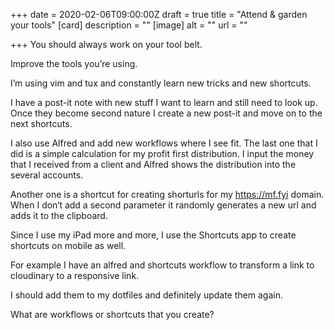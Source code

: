 +++
date = 2020-02-06T09:00:00Z
draft = true
title = "Attend & garden your tools"
[card]
description = ""
[image]
alt = ""
url = ""

+++
You should always work on your tool belt. 

Improve the tools you’re using.

I’m using vim and tux and constantly learn new tricks and new shortcuts. 

I have a post-it note with new stuff I want to learn and still need to look up. Once they become second nature I create a new post-it and move on to the next shortcuts. 

I also use Alfred and add new workflows where I see fit. The last one that I did is a simple calculation for my profit first distribution. I input the money that I received from a client and Alfred shows the distribution into the several accounts. 

Another one is a shortcut for creating shorturls for my https://mf.fyi domain. When I don‘t add a second parameter it randomly generates a new url and adds it to the clipboard. 

Since I use my iPad more and more, I use the Shortcuts app to create shortcuts on mobile as well.

For example I have an alfred and shortcuts workflow to transform a link to cloudinary to a responsive link.

I should add them to my dotfiles and definitely update them again. 

What are workflows or shortcuts that you create?